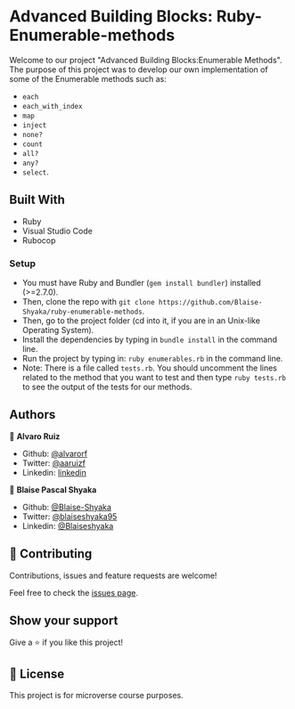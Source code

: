 # Advanced Building Blocks: Ruby-Enumerable-methods

Welcome to our project "Advanced Building Blocks:Enumerable Methods". The purpose of this project was to develop our own implementation of some of the Enumerable methods such as:
- `each`
- `each_with_index`
- `map`
- `inject`
- `none?`
- `count`
- `all?`
- `any?`
- `select`.

## Built With

- Ruby
- Visual Studio Code
- Rubocop

### Setup

- You must have Ruby and Bundler (`gem install bundler`) installed (>=2.7.0).
- Then, clone the repo with `git clone https://github.com/Blaise-Shyaka/ruby-enumerable-methods`.
- Then, go to the project folder (cd into it, if you are in an Unix-like Operating System).
- Install the dependencies by typing in `bundle install` in the command line.
- Run the project by typing in: `ruby enumerables.rb` in the command line.
- Note: There is a file called `tests.rb`. You should uncomment the lines related to the method that you want to test and then type `ruby tests.rb` to see the output of the tests for our methods.


## Authors

👤 **Alvaro Ruiz**

- Github: [@alvarorf](https://github.com/alvarorf)
- Twitter: [@aaruizf](https://twitter.com/aaruizf)
- Linkedin: [linkedin](https://www.linkedin.com/in/alvaro-r-22810915a/)

👤 **Blaise Pascal Shyaka**

- Github: [@Blaise-Shyaka](https://github.com/Blaise-Shyaka)
- Twitter: [@blaiseshyaka95](https://twitter.com/blaiseshyaka95)
- Linkedin: [@Blaiseshyaka](https://www.linkedin.com/blaise-pascal-shyaka-b1340b111/)

## 🤝 Contributing

Contributions, issues and feature requests are welcome!

Feel free to check the [issues page](issues/).

## Show your support

Give a ⭐️ if you like this project!


## 📝 License

This project is for microverse course purposes.